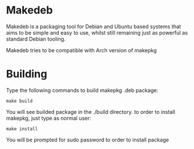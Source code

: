 # Makedeb
Makedeb is a packaging tool for Debian and Ubuntu based systems that aims to be simple and easy to use, whilst still remaining just as powerful as standard Debian tooling.

Makedeb tries to be compatible with Arch version of makepkg

# Building
Type the following commands to build makepkg .deb package:
```
make build
```
You will see builded package in the ./build directory. to order to install makepkg, just type as normal user:
```
make install
```
You will be prompted for sudo password to order to install package

